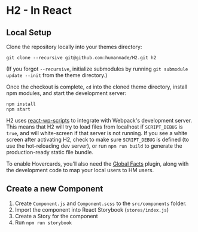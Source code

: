 # H2 - In React

## Local Setup

Clone the repository locally into your themes directory:
```
git clone --recursive git@github.com:humanmade/H2.git h2
```
(If you forgot `--recursive`, initialize submodules by running `git submodule update --init` from the theme directory.)

Once the checkout is complete, `cd` into the cloned theme directory, install npm modules, and start the development server:
```
npm install
npm start
```

H2 uses [react-wp-scripts](https://github.com/humanmade/react-wp-scripts) to integrate with Webpack's development server. This means that H2 will try to load files from localhost if `SCRIPT_DEBUG` is `true`, and will white-screen if that server is not running. If you see a white screen after activating H2, check to make sure `SCRIPT_DEBUG` is defined (to use the hot-reloading dev server), or run `npm run build` to generate the production-ready static file bundle.

To enable Hovercards, you'll also need the [Global Facts](https://github.com/humanmade/global-facts) plugin, along with the development code to map your local users to HM users.

## Create a new Component

1. Create `Component.js` and `Component.scss` to the `src/components` folder.
2. Import the component into React Storybook (`stores/index.js`)
3. Create a Story for the component
4. Run `npm run storybook`
